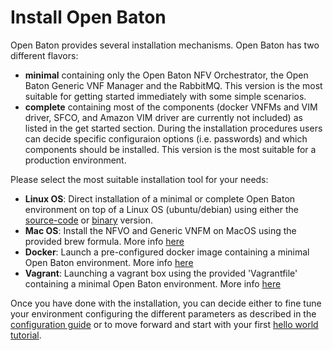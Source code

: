 # Install Open Baton 

Open Baton provides several installation mechanisms. Open Baton has two different flavors: 

* **minimal** containing only the Open Baton NFV Orchestrator, the Open Baton Generic VNF Manager and the RabbitMQ. This version is the most suitable for getting started immediately with some simple scenarios. 
* **complete** containing most of the components (docker VNFMs and VIM driver, SFCO, and Amazon VIM driver are currently not included) as listed in the get started section. During the installation procedures users can decide specific configuraion options (i.e. passwords) and which components should be installed. This version is the most suitable for a production environment. 

Please select the most suitable installation tool for your needs: 

* **Linux OS**: Direct installation of a minimal or complete Open Baton environment on top of a Linux OS (ubuntu/debian) using either the [source-code][nfvo-installation-src] or [binary][nfvo-installation-deb] version. 
* **Mac OS**: Install the NFVO and Generic VNFM on MacOS using the provided brew formula. More info [here][macos]
* **Docker**: Launch a pre-configured docker image containing a minimal Open Baton environment. More info [here][docker]
* **Vagrant**: Launching a vagrant box using the provided 'Vagrantfile' containing a minimal Open Baton environment. More info [here][vagrant]

Once you have done with the installation, you can decide either to fine tune your environment configuring the different parameters as described in the [configuration guide][nfvo-configuration] or to move forward and start with your first [hello world tutorial][dummy-NSR].


[spring]:https://spring.io
[localhost:8080]:http://localhost:8080/
[dummy-NSR]:dummy-NSR.md
[docker]: nfvo-installation-docker.md
[macos]: nfvo-installation-mac.md
[nfvo-configuration]: nfvo-configuration.md
[nfvo-installation-deb]: nfvo-installation-deb.md
[nfvo-installation-src]: nfvo-installation-src.md
[use-openbaton]:use.md
[reference-to-rabbit-site]:https://www.rabbitmq.com/
[vagrant]: nfvo-installation-vagrant.md

<!---
Script for open external links in a new tab
-->
<script type="text/javascript" charset="utf-8">
      // Creating custom :external selector
      $.expr[':'].external = function(obj){
          return !obj.href.match(/^mailto\:/)
                  && (obj.hostname != location.hostname);
      };
      $(function(){
        $('a:external').addClass('external');
        $(".external").attr('target','_blank');
      })
</script>
